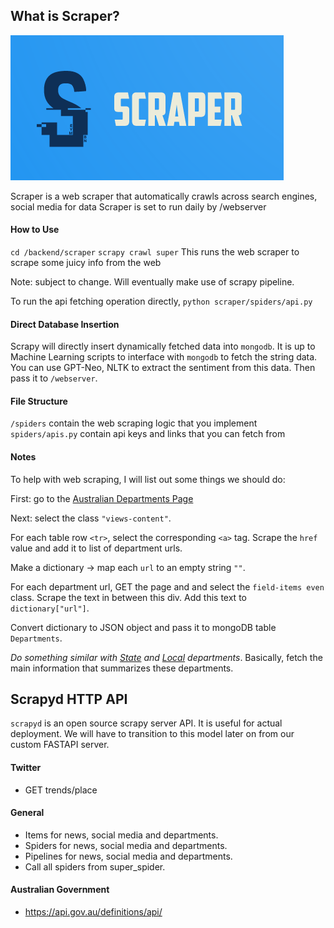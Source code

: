 ## What is Scraper?
![](Scraper-Logo.png)

Scraper is a web scraper that automatically crawls across search engines, social media for data
Scraper is set to run daily by /webserver

#### How to Use
`cd /backend/scraper`
`scrapy crawl super`
This runs the web scraper to scrape some juicy info from the web

Note: subject to change. Will eventually make use of scrapy pipeline.

To run the api fetching operation directly,
`python scraper/spiders/api.py`

#### Direct Database Insertion
Scrapy will directly insert dynamically fetched data into `mongodb`.
It is up to Machine Learning scripts to interface with `mongodb` to fetch the string data.
You can use GPT-Neo, NLTK to extract the sentiment from this data. Then pass it to `/webserver`.

#### File Structure
`/spiders` contain the web scraping logic that you implement
`spiders/apis.py` contain api keys and links that you can fetch from

#### Notes
To help with web scraping, I will list out some things we should do:

First: go to the [Australian Departments Page](https://www.directory.gov.au/departments-and-agencies)

Next: select the class `"views-content"`.

For each table row `<tr>`, select the corresponding `<a>` tag. Scrape the `href` value and add it to list of department urls.

Make a dictionary -> map each `url` to an empty string `""`.

For each department url, GET the page and and select the `field-items even` class. Scrape the text in between this div. Add this text to `dictionary["url"]`.

Convert dictionary to JSON object and pass it to mongoDB table `Departments`.

*Do something similar with [State](https://www.nsw.gov.au/department-of-premier-and-cabinet) and [Local](https://en.wikipedia.org/wiki/Local_government_in_Australia) departments*. Basically, fetch the main information that summarizes these departments.

## Scrapyd HTTP API
`scrapyd` is an open source scrapy server API. It is useful for actual deployment. We will have to transition to this model later on from our custom FASTAPI server.

#### Twitter
- GET trends/place

#### General
- Items for news, social media and departments.
- Spiders for news, social media and departments.
- Pipelines for news, social media and departments.
- Call all spiders from super_spider.

#### Australian Government
- https://api.gov.au/definitions/api/
